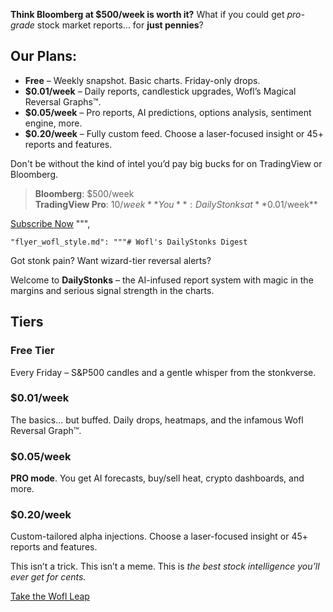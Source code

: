 **Think Bloomberg at $500/week is worth it?** What if you could get *pro-grade* stock market reports... for **just pennies**?

## Our Plans:

- **Free** – Weekly snapshot. Basic charts. Friday-only drops.
- **$0.01/week** – Daily reports, candlestick upgrades, Wofl’s Magical Reversal Graphs™.
- **$0.05/week** – Pro reports, AI predictions, options analysis, sentiment engine, more.
- **$0.20/week** – Fully custom feed. Choose a laser-focused insight or 45+ reports and features.

Don't be without the kind of intel you’d pay big bucks for on TradingView or Bloomberg.

> **Bloomberg**: $500/week  
> **TradingView Pro**: $10/week  
> **You**: DailyStonks at **$0.01/week**

[Subscribe Now](https://dailystonks.whispr.dev/signup)
""",

    "flyer_wofl_style.md": """# Wofl's DailyStonks Digest

Got stonk pain? Want wizard-tier reversal alerts?

Welcome to **DailyStonks** – the AI-infused report system with magic in the margins and serious signal strength in the charts.

## Tiers

### Free Tier
Every Friday – S&P500 candles and a gentle whisper from the stonkverse.

### $0.01/week
The basics... but buffed. Daily drops, heatmaps, and the infamous Wofl Reversal Graph™.

### $0.05/week
**PRO mode**. You get AI forecasts, buy/sell heat, crypto dashboards, and more.

### $0.20/week
Custom-tailored alpha injections. Choose a laser-focused insight or 45+ reports and features.

This isn’t a trick. This isn’t a meme. This is *the best stock intelligence you’ll ever get for cents.*

[Take the Wofl Leap](https://dailystonks.whispr.dev/signup)